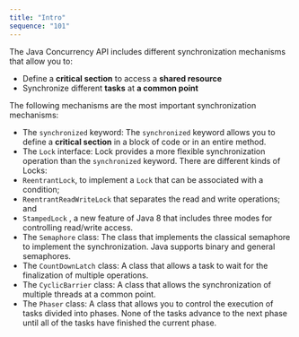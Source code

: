 ```yaml
---
title: "Intro"
sequence: "101"
---
```


The Java Concurrency API includes different synchronization mechanisms that allow you to:

- Define a **critical section** to access a **shared resource**
- Synchronize different **tasks** at **a common point**

The following mechanisms are the most important synchronization mechanisms:

- The `synchronized` keyword: The `synchronized` keyword allows you to define a
  **critical section** in a block of code or in an entire method.
- The `Lock` interface: Lock provides a more flexible synchronization operation
  than the `synchronized` keyword. There are different kinds of Locks:
- `ReentrantLock`, to implement a `Lock` that can be associated with a condition;
- `ReentrantReadWriteLock` that separates the read and write operations; and
- `StampedLock` , a new feature of Java 8 that includes three modes for controlling read/write access.
- The `Semaphore` class: The class that implements the classical semaphore to
  implement the synchronization. Java supports binary and general semaphores.
- The `CountDownLatch` class: A class that allows a task to wait for the
  finalization of multiple operations.
- The `CyclicBarrier` class: A class that allows the synchronization of multiple
  threads at a common point.
- The `Phaser` class: A class that allows you to control the execution of tasks
  divided into phases. None of the tasks advance to the next phase until all of
  the tasks have finished the current phase.


